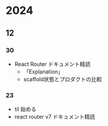 # 2024
## 12
### 30
- React Router ドキュメント精読
  - 「Explanation」
  - scaffold状態とプロダクトの比較

### 23
- til 始める
- react router v7 ドキュメント精読
